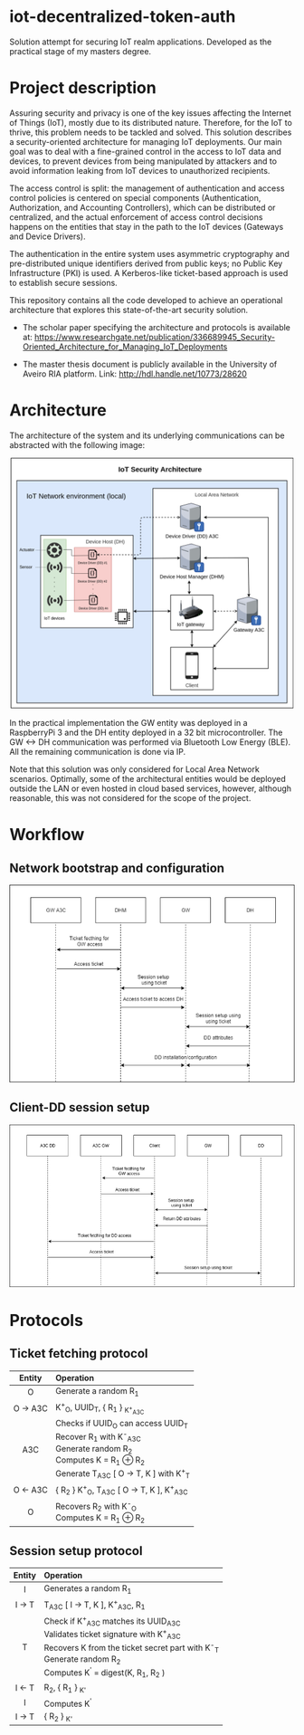 # iot-decentralized-token-auth
Solution attempt for securing IoT realm applications. Developed as the practical stage of my masters degree.

# Project description

Assuring security and privacy is one of the key issues affecting the Internet of Things (IoT), mostly due to its distributed nature. Therefore, for the IoT to thrive, this problem needs to be tackled and solved. This solution describes a security-oriented architecture for managing IoT deployments. Our main goal was to deal with a fine-grained control in the access to IoT data and devices, to prevent devices from being manipulated by attackers and to avoid information leaking from IoT devices to unauthorized recipients. 

The access control is split: the management of authentication and access control policies is centered on special components (Authentication, Authorization, and Accounting Controllers), which can be distributed or centralized, and the actual enforcement of access control decisions happens on the entities that stay in the path to the IoT devices (Gateways and Device Drivers).

The authentication in the entire system uses asymmetric cryptography and pre-distributed unique identifiers derived from public keys; no Public Key Infrastructure (PKI) is used. A Kerberos-like ticket-based approach is used to establish secure sessions.

This repository contains all the code developed to achieve an operational architecture that explores this state-of-the-art security solution.

* The scholar paper specifying the architecture and protocols is available at: https://www.researchgate.net/publication/336689945_Security-Oriented_Architecture_for_Managing_IoT_Deployments

* The master thesis document is publicly available in the University of Aveiro RIA platform. Link: http://hdl.handle.net/10773/28620

# Architecture

The architecture of the system and its underlying communications can be abstracted with the following image: 

<p align="center">
<img src="https://github.com/joaoamaral28/iot-decentralized-token-auth/blob/master/figs/architecture.png" width=500px>
</p>

In the practical implementation the GW entity was deployed in a RaspberryPi 3 and the DH entity deployed in a 32 bit microcontroller. 
The GW <-> DH communication was performed via Bluetooth Low Energy (BLE). All the remaining communication is done via IP.

Note that this solution was only considered for Local Area Network scenarios. Optimally, some of the architectural entities would be deployed outside the LAN or even hosted in cloud based services, however, although reasonable, this was not considered for the scope of the project. 

# Workflow

## Network bootstrap and configuration

<p align="center">
<img src="https://github.com/joaoamaral28/iot-decentralized-token-auth/blob/master/figs/workflow_bootstrap.png" width=600px>
</p>

## Client-DD session setup 

<p align="center">
<img src="https://github.com/joaoamaral28/iot-decentralized-token-auth/blob/master/figs/workflow_auth.png" width=600px>
</p>

# Protocols

## Ticket fetching protocol
<!---
<p align="center">
<img src="https://github.com/joaoamaral28/iot-decentralized-token-auth/blob/master/figs/protocol_ticket_fetch.png" width=400px>
</p>
-->

| Entity | Operation |
| :---:  |     :---      |
| O | Generate a random R<sub>1</sub>|
| O &rarr; A3C | K<sup>+</sup><sub>O</sub>, UUID<sub>T</sub>, { R<sub>1</sub> } <sub>K<sup>+</sup><sub>A3C</sub> </sub>
| A3C| Checks if UUID<sub>O</sub> can access UUID<sub>T</sub> <br> Recover R<sub>1</sub> with K<sup>-</sup><sub>A3C</sub> <br> Generate random R<sub>2</sub> <br> Computes K = R<sub>1</sub> ⊕ R<sub>2</sub> <br> Generate T<sub>A3C</sub> [ O &rarr; T, K ] with K<sup>+</sup><sub>T</sub> |
| O &larr; A3C | { R<sub>2</sub> } K<sup>+</sup><sub>O</sub>, T<sub>A3C</sub> [ O &rarr; T, K ], K<sup>+</sup><sub>A3C</sub> |
| O | Recovers R<sub>2</sub> with K<sup>-</sup><sub>O</sub> <br> Computes K = R<sub>1</sub> ⊕ R<sub>2</sub>  |


## Session setup protocol 
<!---

<p align="center">
<img src="https://github.com/joaoamaral28/iot-decentralized-token-auth/blob/master/figs/protocol_session_setup.png" width=400px>
</p>

-->

| Entity | Operation |
| :---:  |     :---      |
| I | Generates a random R<sub>1</sub> | 
| I &rarr; T | T<sub>A3C</sub> [ I &rarr; T, K ], K<sup>+</sup><sub>A3C</sub>, R<sub>1</sub> |
| T | Check if K<sup>+</sup><sub>A3C</sub> matches its UUID<sub>A3C</sub> <br> Validates ticket signature with K<sup>+</sup><sub>A3C</sub> <br> Recovers K from the ticket secret part with K<sup>-</sup><sub>T</sub> <br> Generate random R<sub>2</sub> <br> Computes K<sup>'</sup> = digest(K, R<sub>1</sub>, R<sub>2</sub> ) |
| I &larr; T | R<sub>2</sub>, { R<sub>1</sub> } <sub>K'</sub> |
| I| Computes K<sup>'</sup>|
| I &rarr; T | { R<sub>2</sub> } <sub>K'</sub>  |
  
